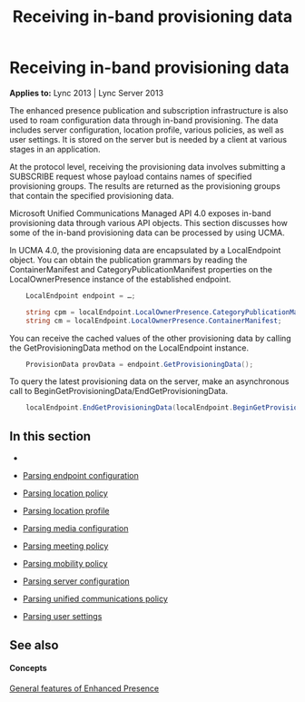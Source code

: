 ﻿---
title: Receiving in-band provisioning data
TOCTitle: Receiving in-band provisioning data
ms:assetid: a05215d3-f7ab-45d1-8452-2410640d2b5c
ms:mtpsurl: https://msdn.microsoft.com/en-us/library/Dn454636(v=office.15)
ms:contentKeyID: 57092878
ms.date: 07/24/2014
mtps_version: v=office.15
dev_langs:
- csharp
---

# Receiving in-band provisioning data


**Applies to:** Lync 2013 | Lync Server 2013

The enhanced presence publication and subscription infrastructure is also used to roam configuration data through in-band provisioning. The data includes server configuration, location profile, various policies, as well as user settings. It is stored on the server but is needed by a client at various stages in an application.

At the protocol level, receiving the provisioning data involves submitting a SUBSCRIBE request whose payload contains names of specified provisioning groups. The results are returned as the provisioning groups that contain the specified provisioning data.

Microsoft Unified Communications Managed API 4.0 exposes in-band provisioning data through various API objects. This section discusses how some of the in-band provisioning data can be processed by using UCMA.

In UCMA 4.0, the provisioning data are encapsulated by a LocalEndpoint object. You can obtain the publication grammars by reading the ContainerManifest and CategoryPublicationManifest properties on the LocalOwnerPresence instance of the established endpoint.

``` csharp
    LocalEndpoint endpoint = …;

    string cpm = localEndpoint.LocalOwnerPresence.CategoryPublicationManifest;
    string cm = localEndpoint.LocalOwnerPresence.ContainerManifest;
```

You can receive the cached values of the other provisioning data by calling the GetProvisioningData method on the LocalEndpoint instance.

``` csharp
    ProvisionData provData = endpoint.GetProvisioningData();
```

To query the latest provisioning data on the server, make an asynchronous call to BeginGetProvisioningData/EndGetProvisioningData.

``` csharp
    localEndpoint.EndGetProvisioningData(localEndpoint.BeginGetProvisioningData(null, null));
```

## In this section

  - 

  - [Parsing endpoint configuration](parsing-endpoint-configuration.md)  

  - [Parsing location policy](parsing-location-policy.md)

  - [Parsing location profile](parsing-location-profile.md)

  - [Parsing media configuration](parsing-media-configuration.md)

  - [Parsing meeting policy](parsing-meeting-policy.md)

  - [Parsing mobility policy](parsing-mobility-policy.md)

  - [Parsing server configuration](parsing-server-configuration.md)

  - [Parsing unified communications policy](parsing-unified-communications-policy.md)

  - [Parsing user settings](parsing-user-settings.md)

## See also

#### Concepts

[General features of Enhanced Presence](general-features-of-enhanced-presence.md)

